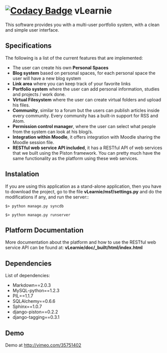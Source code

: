 [![Codacy Badge](https://www.codacy.com/project/badge/235f5856e72a434193d67ea897196047)](https://www.codacy.com)
vLearnie
==========

This software provides you with a multi-user portfolio system, with a clean and simple user interface.

Specifications
----------------
The following is a list of the current features that are implemented:

* The user can create his own **Personal Spaces**
* **Blog system** based on personal spaces, for each personal space the user will have a new blog system
* **Link area** where you can keep track of your favorite links
* **Portfolio system** where the user can add personal information, studies and projects / work done.
* **Virtual Filesystem** where the user can create virtual folders and upload his files.
* **Community**, similar to a forum but the users can publish articles inside every community. Every community has a built-in support for RSS and Atom.
* **Permission control manager**, where the user can select what people from the system can look at his blog/s.
* **Integration within Moodle**, it offers integration with Moodle sharing the Moodle session file.
* **RESTful web service API included**, it has a RESTful API of web services that we built using the Piston framework. You can pretty much have the same functionality as the platform using these web services.

Instalation
------------

If you are using this application as a stand-alone application, then you have to download the project, go to the file **vLearnie/msf/settings.py** and do the modifications if any, and run the server::

    $> python manage.py syncdb
    
    $> python manage.py runserver

Platform Documentation
-----------------------
More documentation about the platform and how to use the RESTful web service API can be found at: **vLearnie/doc/_built/html/index.html**

Dependencies
--------------

List of dependencies:

* Markdown==2.0.3
* MySQL-python==1.2.3
* PIL==1.1.7
* SQLAlchemy==0.6.6
* Sphinx==1.0.7
* django-piston==0.2.2
* django-tagging==0.3.1

Demo
-----
Demo at http://vimeo.com/35751402
